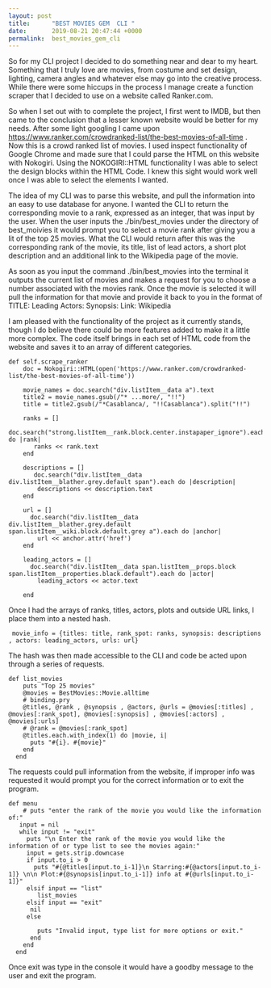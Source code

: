 ```yaml
---
layout: post
title:      "BEST MOVIES GEM  CLI "
date:       2019-08-21 20:47:44 +0000
permalink:  best_movies_gem_cli
---
```




So for my CLI project I decided to do something near and dear to my heart. Something that I truly love are movies, from costume and set design, lighting, camera angles and whatever else may go into the creative process. While there were some hiccups in the process I manage create a function scraper that I decided to use on a website called Ranker.com. 

So when I set out with to complete the project, I first went to IMDB, but then came to the conclusion that a lesser known website would be better for my needs. After some light googling I came upon https://www.ranker.com/crowdranked-list/the-best-movies-of-all-time . Now this is a crowd ranked list of movies. I used inspect functionality of Google Chrome and made sure that I could parse the HTML on this website with Nokogiri. Using the NOKOGIRI::HTML functionality I was able to select the design blocks within the HTML Code. I knew this sight would work well once I was able to select the elements I wanted.


The idea of my CLI was to parse this website, and pull the information into an easy to use database for anyone. I wanted the CLI to return the corresponding movie to a rank, expressed as an integer, that was input by the user. When the user inputs the ./bin/best_movies under the directory of best_moivies it would prompt you to select a movie rank after giving you a lit of the top 25 movies. What the CLI would return after this was the corresponding rank of the movie, its title, list of lead actors, a short plot description and an additional link to the Wikipedia page of the movie. 

As soon as you input the command ./bin/best_movies into the terminal it outputs the current list of movies and makes a request for you to choose a number associated with the movies rank.  Once the movie is selected it will pull the information for that movie and provide it back to you in the format of 
TITLE: 
Leading Actors: 
Synopsis: 
Link: Wikipedia

I am pleased with the functionality of the project as it currently stands, though I do believe there could be more features added to make it a little more complex. The code itself brings in each set of HTML code from the website and saves it to an array of different categories. 

```
def self.scrape_ranker 
    doc = Nokogiri::HTML(open('https://www.ranker.com/crowdranked-list/the-best-movies-of-all-time'))
    
    movie_names = doc.search("div.listItem__data a").text
    title2 = movie_names.gsub(/"* ...more/, "!!")
    title = title2.gsub(/"*Casablanca/, "!!Casablanca").split("!!")
 
    ranks = []
      doc.search("strong.listItem__rank.block.center.instapaper_ignore").each do |rank|
       ranks << rank.text
    end 
   
    descriptions = []
       doc.search("div.listItem__data div.listItem__blather.grey.default span").each do |description|
        descriptions << description.text
    end   
    
    url = []
      doc.search("div.listItem__data div.listItem__blather.grey.default span.listItem__wiki.block.default.grey a").each do |anchor|
        url << anchor.attr('href')
    end 
    
    leading_actors = []
      doc.search("div.listItem__data span.listItem__props.block span.listItem__properties.black.default").each do |actor|
        leading_actors << actor.text
      
    end 
```


Once I had the arrays of ranks, titles, actors, plots and outside URL links, I place them into a nested hash. 
```
 movie_info = {titles: title, rank_spot: ranks, synopsis: descriptions , actors: leading_actors, urls: url}
```



The hash was then made accessible to the CLI and code be acted upon through a series of requests. 

```
def list_movies
    puts "Top 25 movies"
    @movies = BestMovies::Movie.alltime
    # binding.pry
    @titles, @rank , @synopsis , @actors, @urls = @movies[:titles] ,  @movies[:rank_spot], @movies[:synopsis] , @movies[:actors] , @movies[:urls]
    # @rank = @movies[:rank_spot]
    @titles.each.with_index(1) do |movie, i|
      puts "#{i}. #{movie}"
    end 
  end 
```


The requests could pull information from the website, if improper info was requested it would prompt you for the correct information or to exit the program. 
```
def menu 
    # puts "enter the rank of the movie you would like the information of:"
   input = nil 
   while input != "exit"
     puts "\n Enter the rank of the movie you would like the information of or type list to see the movies again:"
     input = gets.strip.downcase
     if input.to_i > 0
       puts "#{@titles[input.to_i-1]}\n Starring:#{@actors[input.to_i-1]} \n\n Plot:#{@synopsis[input.to_i-1]} info at #{@urls[input.to_i-1]}"
     elsif input == "list"
        list_movies
     elsif input == "exit"
      nil 
     else 
        
        puts "Invalid input, type list for more options or exit."
      end 
    end 
  end 
```

Once exit was type in the console it would have a goodby message to the user and exit the program. 

